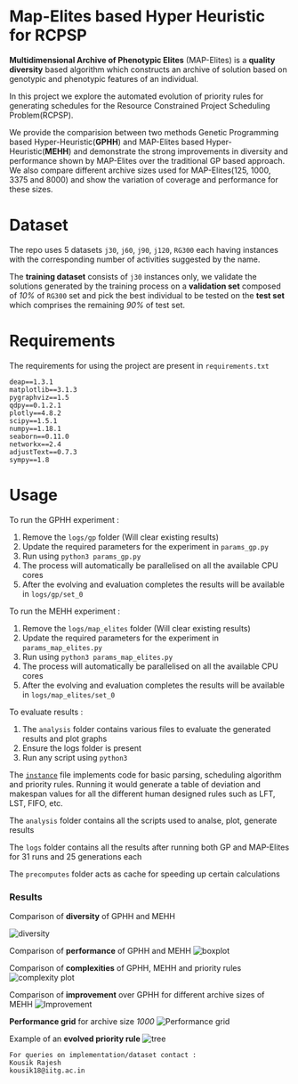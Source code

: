 # Map-Elites based Hyper Heuristic for RCPSP
**Multidimensional Archive of Phenotypic Elites** (MAP-Elites) is a **quality diversity** based algorithm which constructs an archive of solution based on genotypic and phenotypic features of an individual.

In this project we explore the automated evolution of priority rules for generating schedules for the Resource Constrained Project Scheduling Problem(RCPSP).

We provide the comparision between two methods Genetic Programming based Hyper-Heuristic(**GPHH**) and MAP-Elites based Hyper-Heuristic(**MEHH**) and demonstrate the strong improvements in diversity and performance shown by MAP-Elites over the traditional GP based approach. We also compare different archive sizes used for MAP-Elites(125, 1000, 3375 and 8000) and show the variation of coverage and performance for these sizes.


# Dataset
The repo uses 5 datasets `j30`, `j60`, `j90`, `j120`, `RG300` each having instances with the corresponding number of activities suggested by the name.

The **training dataset** consists of `j30` instances only, we validate the solutions generated by the training process on a **validation set** composed of _10%_ of `RG300` set and pick the best individual to be tested on the **test set** which comprises the remaining _90%_ of test set.

# Requirements
The requirements for using the project are present in `requirements.txt`
```properties
deap==1.3.1
matplotlib==3.1.3
pygraphviz==1.5
qdpy==0.1.2.1
plotly==4.8.2
scipy==1.5.1
numpy==1.18.1
seaborn==0.11.0
networkx==2.4
adjustText==0.7.3
sympy==1.8
```

# Usage
To run the GPHH experiment :
1. Remove the `logs/gp` folder (Will clear existing results)
2. Update the required parameters for the experiment in `params_gp.py`
3. Run using `python3 params_gp.py`
4. The process will automatically be parallelised on all the available CPU cores
5. After the evolving and evaluation completes the results will be available in `logs/gp/set_0`

To run the MEHH experiment :
1. Remove the `logs/map_elites` folder (Will clear existing results)
2. Update the required parameters for the experiment in `params_map_elites.py`
3. Run using `python3 params_map_elites.py`
4. The process will automatically be parallelised on all the available CPU cores
5. After the evolving and evaluation completes the results will be available in `logs/map_elites/set_0`

To evaluate results : 
1. The `analysis` folder contains various files to evaluate the generated results and plot graphs
2. Ensure the logs folder is present
3. Run any script using `python3`



The [`instance`](./instance.py) file implements code for basic parsing, scheduling algorithm and priority rules. Running it would generate a table of deviation and makespan values for all the different human designed rules such as LFT, LST, FIFO, etc.



The `analysis` folder contains all the scripts used to analse, plot, generate results

The `logs` folder contains all the results after running both GP and MAP-Elites for 31 runs and 25 generations each

The `precomputes` folder acts as cache for speeding up certain calculations


### Results
Comparison of **diversity** of GPHH and MEHH

![diversity](imgs/coverage_plot_mp_elites.png?raw=true "Diverity plot")

Comparison of **performance** of GPHH and MEHH
![boxplot](imgs/boxplot.png?raw=true "Boxplot")

Comparison of **complexities**  of GPHH, MEHH and priority rules
![complexity plot](imgs/complexity_plot.png?raw=true "Complexity plot")

Comparison of **improvement** over GPHH for different archive sizes of MEHH
![Improvement](imgs/gp_vs_map_elites.png?raw=true "Improvement plot")
 
**Performance grid** for archive size _1000_ 
![Performance grid](imgs/performancegrid.png?raw=true "performance grid")

Example of an **evolved priority rule**
![tree](imgs/gp_trees/25.9_run_0.png?raw=true)


```
For queries on implementation/dataset contact : 
Kousik Rajesh 
kousik18@iitg.ac.in
```

